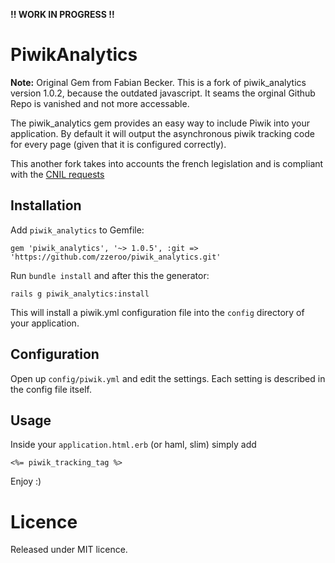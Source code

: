 **!! WORK IN PROGRESS !!**

# PiwikAnalytics

**Note:** Original Gem from Fabian Becker. 
This is a fork of piwik_analytics version 1.0.2, because the outdated javascript.
It seams the orginal Github Repo is vanished and not more accessable.

The piwik_analytics gem provides an easy way to include Piwik into your application.
By default it will output the asynchronous piwik tracking code for every page
(given that it is configured correctly).

This another fork takes into accounts the french legislation and is compliant with the [CNIL requests](www.cnil.fr/vos-obligations/sites-web-cookies-et-autres-traceurs/outils-et-codes-sources/la-mesure-daudience/)

## Installation

Add `piwik_analytics` to Gemfile:

    gem 'piwik_analytics', '~> 1.0.5', :git => 'https://github.com/zzeroo/piwik_analytics.git'

Run `bundle install` and after this the generator:

    rails g piwik_analytics:install

This will install a piwik.yml configuration file into the `config` directory
of your application.


## Configuration

Open up `config/piwik.yml` and edit the settings. Each setting is described in
the config file itself.

## Usage

Inside your `application.html.erb` (or haml, slim) simply add

    <%= piwik_tracking_tag %>

Enjoy :)


# Licence
Released under MIT licence.
